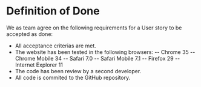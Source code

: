 # Definition of Done

We as team agree on the following requirements for a User story to be accepted as done:

- All acceptance criterias are met.
- The website has been tested in the following browsers:
-- Chrome 35
-- Chrome Mobile 34
-- Safari 7.0
-- Safari Mobile 7.1
-- Firefox 29
-- Internet Explorer 11
- The code has been review by a second developer.
- All code is commited to the GitHub repository.

